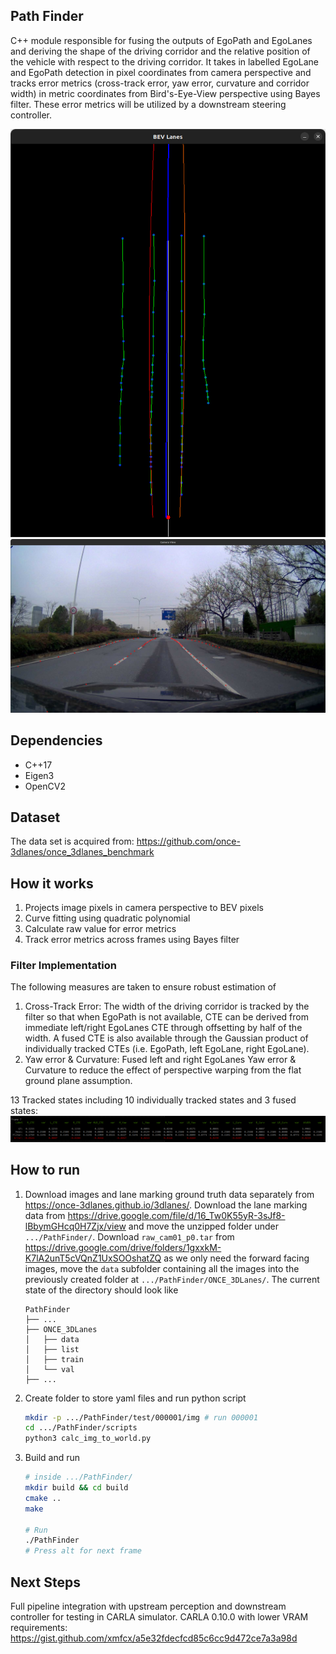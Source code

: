 ## Path Finder

C++ module responsible for fusing the outputs of EgoPath and EgoLanes and deriving the shape of the driving corridor and the relative position of the vehicle with respect to the driving corridor. It takes in labelled EgoLane and EgoPath detection in pixel coordinates from camera perspective and tracks error metrics (cross-track error, yaw error, curvature and corridor width) in metric coordinates from Bird's-Eye-View perspective using Bayes filter. These error metrics will be utilized by a downstream steering controller.

![](docs/bev.png)![](docs/camera_view_lane_annotations.png) 

## Dependencies
- C++17
- Eigen3
- OpenCV2

## Dataset
The data set is acquired from: https://github.com/once-3dlanes/once_3dlanes_benchmark

## How it works
1. Projects image pixels in camera perspective to BEV pixels
2. Curve fitting using quadratic polynomial
3. Calculate raw value for error metrics
4. Track error metrics across frames using Bayes filter

### Filter Implementation
The following measures are taken to ensure robust estimation of
1. Cross-Track Error: The width of the driving corridor is tracked by the filter so that when EgoPath is not available, CTE can be derived from immediate left/right EgoLanes CTE through offsetting by half of the width. A fused CTE is also available through the Gaussian product of individually tracked CTEs (i.e. EgoPath, left EgoLane, right EgoLane).
2. Yaw error & Curvature: Fused left and right EgoLanes Yaw error & Curvature to reduce the effect of perspective warping from the flat ground plane assumption. 

13 Tracked states including 10 individually tracked states and 3 fused states:
![alt text](docs/tracked_states.png)

## How to run

1. Download images and lane marking ground truth data separately from https://once-3dlanes.github.io/3dlanes/. Download the lane marking data from https://drive.google.com/file/d/16_Tw0K55yR-3sJf8-lBbymGHcq0H7Zjx/view and move the unzipped folder under `.../PathFinder/`. Download `raw_cam01_p0.tar` from https://drive.google.com/drive/folders/1gxxkM-K7lA2unT5cVQnZ1UxSOOshatZQ as we only need the forward facing images, move the `data` subfolder containing all the images into the previously created folder at `.../PathFinder/ONCE_3DLanes/`. The current state of the directory should look like
   ```
   PathFinder
   ├── ...
   ├── ONCE_3DLanes
   │   ├── data
   │   ├── list
   │   ├── train
   │   └── val
   ├── ...
   ``` 
2. Create folder to store yaml files and run python script
   ```sh 
   mkdir -p .../PathFinder/test/000001/img # run 000001
   cd .../PathFinder/scripts
   python3 calc_img_to_world.py
3. Build and run
    ```sh
    # inside .../PathFinder/
    mkdir build && cd build
    cmake ..
    make

    # Run
    ./PathFinder 
    # Press alt for next frame
    ```
## Next Steps
Full pipeline integration with upstream perception and downstream controller for testing in CARLA simulator. CARLA 0.10.0 with lower VRAM requirements: https://gist.github.com/xmfcx/a5e32fdecfcd85c6cc9d472ce7a3a98d